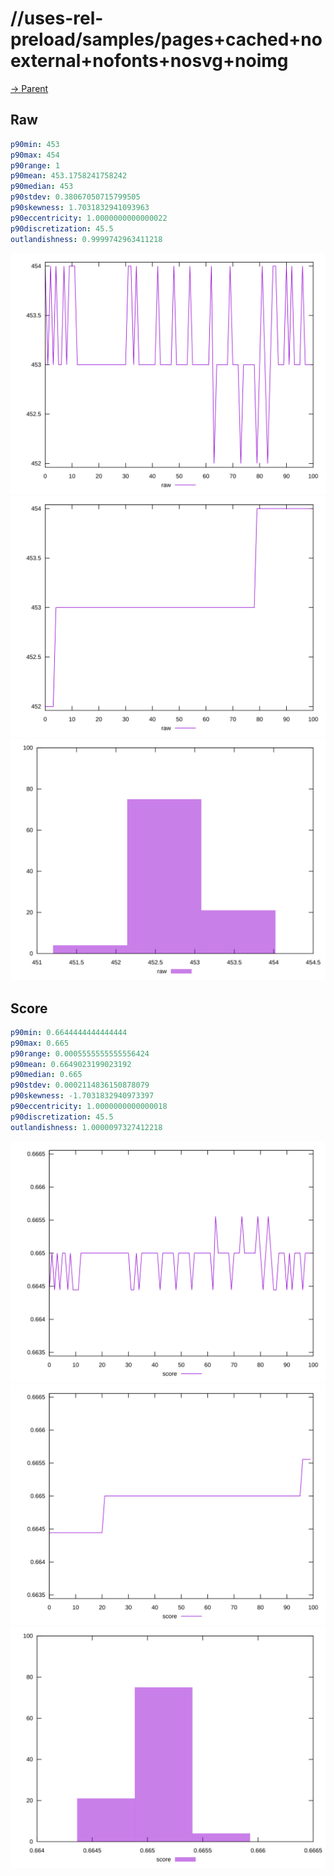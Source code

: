 
# //uses-rel-preload/samples/pages+cached+noexternal+nofonts+nosvg+noimg

[→ Parent](../..)


## Raw


```yaml
p90min: 453
p90max: 454
p90range: 1
p90mean: 453.1758241758242
p90median: 453
p90stdev: 0.38067050715799505
p90skewness: 1.7031832941093963
p90eccentricity: 1.0000000000000022
p90discretization: 45.5
outlandishness: 0.9999742963411218

```

![PLOT: raw-values](./raw/values.svg)![PLOT: raw-sorted](./raw/sorted.svg)![PLOT: raw-histogram](./raw/histogram.svg)
## Score


```yaml
p90min: 0.6644444444444444
p90max: 0.665
p90range: 0.0005555555555556424
p90mean: 0.6649023199023192
p90median: 0.665
p90stdev: 0.0002114836150878079
p90skewness: -1.7031832940973397
p90eccentricity: 1.0000000000000018
p90discretization: 45.5
outlandishness: 1.0000097327412218

```

![PLOT: score-values](./score/values.svg)![PLOT: score-sorted](./score/sorted.svg)![PLOT: score-histogram](./score/histogram.svg)